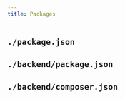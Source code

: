 ```yaml
---
title: Packages
---
```

## `./package.json`

## `./backend/package.json`

## `./backend/composer.json`
